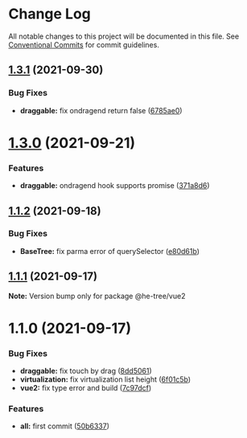 # Change Log

All notable changes to this project will be documented in this file.
See [Conventional Commits](https://conventionalcommits.org) for commit guidelines.

## [1.3.1](https://github.com/phphe/he-tree/compare/@he-tree/vue2@1.3.0...@he-tree/vue2@1.3.1) (2021-09-30)


### Bug Fixes

* **draggable:** fix ondragend return false ([6785ae0](https://github.com/phphe/he-tree/commit/6785ae0e431ca1e4cd20209e3ef1cbbc50e106c4))





# [1.3.0](https://github.com/phphe/he-tree/compare/@he-tree/vue2@1.1.2...@he-tree/vue2@1.3.0) (2021-09-21)


### Features

* **draggable:** ondragend hook supports promise ([371a8d6](https://github.com/phphe/he-tree/commit/371a8d6654ed55a91d90ed8ee447727e18909fd0))





## [1.1.2](https://github.com/phphe/he-tree/compare/@he-tree/vue2@1.1.1...@he-tree/vue2@1.1.2) (2021-09-18)


### Bug Fixes

* **BaseTree:** fix parma error of querySelector ([e80d61b](https://github.com/phphe/he-tree/commit/e80d61b79d62d247e034577af30222cd2d4e1a10))





## [1.1.1](https://github.com/phphe/he-tree/compare/@he-tree/vue2@1.1.0...@he-tree/vue2@1.1.1) (2021-09-17)

**Note:** Version bump only for package @he-tree/vue2





# 1.1.0 (2021-09-17)


### Bug Fixes

* **draggable:** fix touch by drag ([8dd5061](https://github.com/phphe/he-tree/commit/8dd5061caa645d07eba0101cb094567abc5d82fa))
* **virtualization:** fix virtualization list height ([6f01c5b](https://github.com/phphe/he-tree/commit/6f01c5bd1090d31b976d126bcae74816ad1bfa4d))
* **vue2:** fix type error and build ([7c97dcf](https://github.com/phphe/he-tree/commit/7c97dcfd31cffe361c9ace5c284789e55f0128af))


### Features

* **all:** first commit ([50b6337](https://github.com/phphe/he-tree/commit/50b633765bb3b16cb29c8d309dc11b1884edb5b6))
